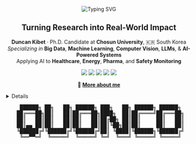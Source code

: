 <!-- ✨ DUNCAN KIBET GITHUB HEADER ✨ -->

<!-- Typing SVG Header -->
<p align="center">
  <img src="https://readme-typing-svg.herokuapp.com?font=Fira+Code&size=24&duration=3000&pause=1000&color=00FFC8&center=true&vCenter=true&width=600&lines=Hi%2C+I'm+Duncan+Kibet;PhD+Candidate+%7C+Big+Data+%7C+AI+Researcher;Computer+Vision+%7C+LLMs+%7C+ML+Engineer" alt="Typing SVG" />
</p>

<!-- Cool Title and Summary -->
<h2 align="center"> Turning Research into Real-World Impact</h2>

<p align="center">
  <strong>Duncan Kibet</strong> · Ph.D. Candidate at <strong>Chosun University</strong>, 🇰🇷 South Korea  
  <br>
  <em>Specializing in</em> <b>Big Data</b>, <b>Machine Learning</b>, <b>Computer Vision</b>, <b>LLMs</b>, & <b>AI-Powered Systems</b>  
  <br>
  Applying AI to <b>Healthcare</b>, <b>Energy</b>, <b>Pharma</b>, and <b>Safety Monitoring</b>
</p>

<!-- Tech Badges -->
<p align="center">
  <img src="https://img.shields.io/badge/-Python-3776AB?style=for-the-badge&logo=python&logoColor=white"/>
  <img src="https://img.shields.io/badge/-TensorFlow-FF6F00?style=for-the-badge&logo=tensorflow&logoColor=white"/>
  <img src="https://img.shields.io/badge/-PyTorch-EE4C2C?style=for-the-badge&logo=pytorch&logoColor=white"/>
  <img src="https://img.shields.io/badge/-FastAPI-009688?style=for-the-badge&logo=fastapi&logoColor=white"/>
  <img src="https://img.shields.io/badge/-Flutter-02569B?style=for-the-badge&logo=flutter&logoColor=white"/>
</p>
<p align="center">
  🔗 <a href="https://about-duncan.web.app" target="_blank"><b>More about me</b></a>
</p>
<details>
<summary> Details</summary>

## Some of the tools I've used
<br>

<p align="center">
  <img src="https://cdn.jsdelivr.net/gh/devicons/devicon/icons/python/python-original.svg" width="45" height="45"/>
  <img src="https://cdn.jsdelivr.net/gh/devicons/devicon/icons/pytorch/pytorch-original.svg" width="45" height="45"/>
  <img src="https://cdn.jsdelivr.net/gh/devicons/devicon/icons/tensorflow/tensorflow-original.svg" width="45" height="45"/>
  <img src="https://cdn.jsdelivr.net/gh/devicons/devicon/icons/fastapi/fastapi-original.svg" width="45" height="45"/>
  <img src="https://cdn.jsdelivr.net/gh/devicons/devicon/icons/flutter/flutter-original.svg" width="45" height="45"/>
  <img src="https://cdn.jsdelivr.net/gh/devicons/devicon/icons/docker/docker-original.svg" width="45" height="45"/>
  <img src="https://cdn.jsdelivr.net/gh/devicons/devicon/icons/git/git-original.svg" width="45" height="45"/>
  <img src="https://cdn.jsdelivr.net/gh/devicons/devicon/icons/linux/linux-original.svg" width="45" height="45"/>
  <img src="https://cdn.jsdelivr.net/gh/devicons/devicon/icons/vscode/vscode-original.svg" width="45" height="45"/>
</p>

## Stats
<br>

<p align="center">
  <a href="https://github.com/Duncan1738">
    <img height=200 align="center" src="https://github-readme-stats.vercel.app/api/top-langs/?username=Duncan1738&theme=shadow_green&layout=compact&card_width=320&langs_count=8"/>
  </a>
  <a href="https://github.com/Duncan1738">
    <img height=200 align="center" src="https://github-readme-streak-stats.herokuapp.com/?user=Duncan1738&theme=shadow_green&card_width=320">
  </a>
</p>

</details>

<!-- ASCII ART HEADER -->
<!-- Stylized ASCII Art Header for Duncan Kibet -->

<pre align="center">
  ██████╗ ██╗   ██╗ ██████╗ ███╗   ██╗ ██████╗ ██████╗ 
 ██╔═══██╗██║   ██║██╔═══██╗████╗  ██║██╔════╝██╔═══██╗
 ██║   ██║██║   ██║██║   ██║██╔██╗ ██║██║     ██║   ██║
 ██║▄▄ ██║██║   ██║██║   ██║██║╚██╗██║██║     ██║   ██║
 ╚██████╔╝╚██████╔╝╚██████╔╝██║ ╚████║╚██████╗╚██████╔╝
  ╚══▀▀═╝  ╚═════╝  ╚═════╝ ╚═╝  ╚═══╝ ╚═════╝ ╚═════╝ 
</pre>

